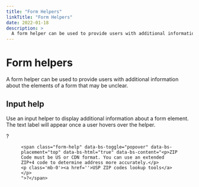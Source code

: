 ```yaml
---
title: "Form Helpers"
linkTitle: "Form Helpers"
date: 2022-01-18
description: >
  A form helper can be used to provide users with additional information about the elements of a form that may be unclear.
---
```


<div class="markdown">
                      <div>
                        <div class="d-flex mb-3">
                          <h1 class="m-0">Form helpers</h1>
                        </div>
                        <p>A form helper can be used to provide users with additional information about the elements of a form that may be unclear.</p>
                      </div>
                      <h2 id="input-help">Input help</h2>
                      <p>Use an input helper to display additional information about a form element. The text label will appear once a user hovers over the helper.</p>
                      <div class="example no_toc_section">
                        <div class="example-content">
                          <span class="form-help" data-bs-toggle="popover" data-bs-placement="top" data-bs-html="true" data-bs-content="<p>ZIP Code must be US or CDN format. You can use an extended ZIP+4 code to determine address more accurately.</p><p class='mb-0'><a href=''>USP ZIP codes lookup tools</a></p>" data-bs-original-title="" title="" aria-describedby="popover541127">?</span>
                        </div>
                      </div>
                      <div class="example-code">
                        <figure class="highlight">
                          <pre><code class="language-html" data-lang="html"><span class="nt">&lt;span</span> <span class="na">class=</span><span class="s">"form-help"</span> <span class="na">data-bs-toggle=</span><span class="s">"popover"</span> <span class="na">data-bs-placement=</span><span class="s">"top"</span> <span class="na">data-bs-html=</span><span class="s">"true"</span> <span class="na">data-bs-content=</span><span class="s">"&lt;p&gt;ZIP Code must be US or CDN format. You can use an extended ZIP+4 code to determine address more accurately.&lt;/p&gt;
&lt;p class='mb-0'&gt;&lt;a href=''&gt;USP ZIP codes lookup tools&lt;/a&gt;&lt;/p&gt;
"</span><span class="nt">&gt;</span>?<span class="nt">&lt;/span&gt;</span></code></pre>
                        </figure>
                      </div>
                    </div>